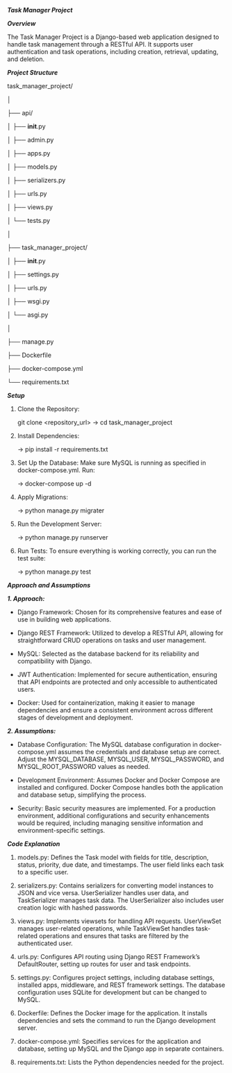 ***Task Manager Project***

***Overview***

The Task Manager Project is a Django-based web application designed to handle task management through a RESTful API. It supports user authentication and task operations, including creation, retrieval, updating, and deletion.

***Project Structure***

task_manager_project/

│

├── api/

│   ├── __init__.py

│   ├── admin.py

│   ├── apps.py

│   ├── models.py

│   ├── serializers.py

│   ├── urls.py

│   ├── views.py

│   └── tests.py

│

├── task_manager_project/

│   ├── __init__.py

│   ├── settings.py

│   ├── urls.py

│   ├── wsgi.py

│   └── asgi.py

│

├── manage.py

├── Dockerfile

├── docker-compose.yml

└── requirements.txt

***Setup***

1. Clone the Repository:

   git clone <repository_url>
   -> cd task_manager_project

2. Install Dependencies:

   -> pip install -r requirements.txt

3. Set Up the Database:
Make sure MySQL is running as specified in docker-compose.yml. Run:

   -> docker-compose up -d

4. Apply Migrations:

   -> python manage.py migrater

5. Run the Development Server:

   -> python manage.py runserver

6. Run Tests:
   To ensure everything is working correctly, you can run the test suite:

   -> python manage.py test

***Approach and Assumptions***

***1. Approach:***

- Django Framework: Chosen for its comprehensive features and ease of use in building web applications.

- Django REST Framework: Utilized to develop a RESTful API, allowing for straightforward CRUD operations on tasks and user management.

- MySQL: Selected as the database backend for its reliability and compatibility with Django.

- JWT Authentication: Implemented for secure authentication, ensuring that API endpoints are protected and only accessible to authenticated users.

- Docker: Used for containerization, making it easier to manage dependencies and ensure a consistent environment across different stages of        development and deployment.

***2. Assumptions:***

- Database Configuration: The MySQL database configuration in docker-compose.yml assumes the credentials and database setup are correct. Adjust the MYSQL_DATABASE, MYSQL_USER, MYSQL_PASSWORD, and MYSQL_ROOT_PASSWORD values as needed.

- Development Environment: Assumes Docker and Docker Compose are installed and configured. Docker Compose handles both the application and database setup, simplifying the process.

- Security: Basic security measures are implemented. For a production environment, additional configurations and security enhancements would be required, including managing sensitive information and environment-specific settings.

***Code Explanation***

1. models.py:
Defines the Task model with fields for title, description, status, priority, due date, and timestamps. The user field links each task to a specific user.

2. serializers.py:
Contains serializers for converting model instances to JSON and vice versa. UserSerializer handles user data, and TaskSerializer manages task data. The UserSerializer also includes user creation logic with hashed passwords.

3. views.py:
Implements viewsets for handling API requests. UserViewSet manages user-related operations, while TaskViewSet handles task-related operations and ensures that tasks are filtered by the authenticated user.

4. urls.py:
Configures API routing using Django REST Framework’s DefaultRouter, setting up routes for user and task endpoints.

5. settings.py:
Configures project settings, including database settings, installed apps, middleware, and REST framework settings. The database configuration uses SQLite for development but can be changed to MySQL.

6. Dockerfile:
Defines the Docker image for the application. It installs dependencies and sets the command to run the Django development server.

7. docker-compose.yml:
Specifies services for the application and database, setting up MySQL and the Django app in separate containers.

8. requirements.txt:
Lists the Python dependencies needed for the project.
